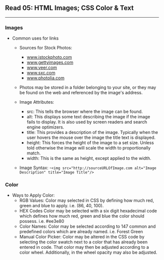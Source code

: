 ## Read 05: HTML Images; CSS Color & Text

---

### Images

- Common uses for links

  - Sources for Stock Photos:
    - www.istockphoto.com
    - www.gettyimages.com
    - www.veer.com
    - www.sxc.com
    - www.photolia.com
  - Photos may be stored in a folder belonging to your site, or they may be found on the web and referenced by the image's address.

  - Image Attributes:

    - src: This tells the browser where the image can be found.
    - alt: This displays some text describing the image if the image fails to display. It is also used by screen readers and search engine optimizers.
    - title: This provides a description of the image. Typically when the user hovers the mouse over the image the title text is displayed.
    - height: This forces the height of the image to a set size. Unless told otherwise the image will scale the width to proportionally match.
    - width: This is the same as height, except applied to the width.

  - Image Syntax: -`<img src="http://sourceURLOfImage.com alt="Image Description" title="Image Title"/>`

### Color

- Ways to Apply Color:
  - RGB Values: Color may selected in CSS by defining how much red, green and blue to apply. i.e. (86, 40, 100).
  - HEX Codes Color may be selected with a six digit hexadecimal code which defines how much red, green and blue the color should possess. i.e. #ee3e80
  - Color Names: Color may be selected according to 147 common and predefined colors which are already named. i.e. Forest Green
  - Manual Color Picker: Color may be altered in the CSS code by selecting the color swatch next to a color that has already been entered in code. That color may then be adjusted according to a color wheel. Additionally, in the wheel opacity may also be adjusted.
